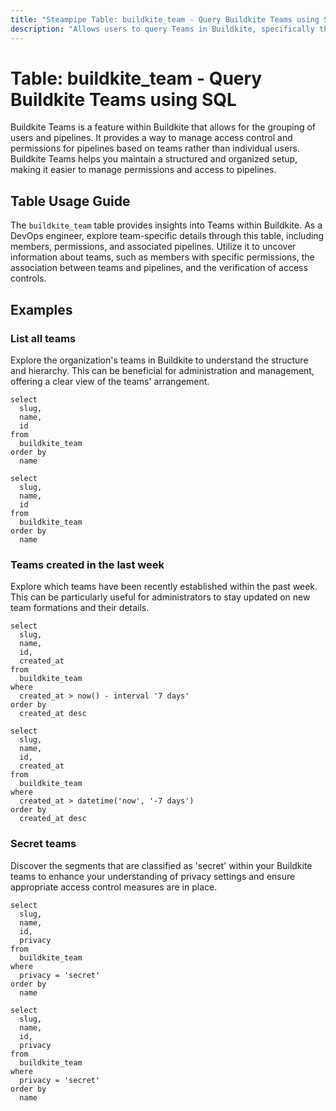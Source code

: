 ```yaml
---
title: "Steampipe Table: buildkite_team - Query Buildkite Teams using SQL"
description: "Allows users to query Teams in Buildkite, specifically the details of each team, providing insights into team members, permissions, and associated pipelines."
---
```


# Table: buildkite_team - Query Buildkite Teams using SQL

Buildkite Teams is a feature within Buildkite that allows for the grouping of users and pipelines. It provides a way to manage access control and permissions for pipelines based on teams rather than individual users. Buildkite Teams helps you maintain a structured and organized setup, making it easier to manage permissions and access to pipelines.

## Table Usage Guide

The `buildkite_team` table provides insights into Teams within Buildkite. As a DevOps engineer, explore team-specific details through this table, including members, permissions, and associated pipelines. Utilize it to uncover information about teams, such as members with specific permissions, the association between teams and pipelines, and the verification of access controls.

## Examples

### List all teams
Explore the organization's teams in Buildkite to understand the structure and hierarchy. This can be beneficial for administration and management, offering a clear view of the teams' arrangement.

```sql+postgres
select
  slug,
  name,
  id
from
  buildkite_team
order by
  name
```

```sql+sqlite
select
  slug,
  name,
  id
from
  buildkite_team
order by
  name
```

### Teams created in the last week
Explore which teams have been recently established within the past week. This can be particularly useful for administrators to stay updated on new team formations and their details.

```sql+postgres
select
  slug,
  name,
  id,
  created_at
from
  buildkite_team
where
  created_at > now() - interval '7 days'
order by
  created_at desc
```

```sql+sqlite
select
  slug,
  name,
  id,
  created_at
from
  buildkite_team
where
  created_at > datetime('now', '-7 days')
order by
  created_at desc
```

### Secret teams
Discover the segments that are classified as 'secret' within your Buildkite teams to enhance your understanding of privacy settings and ensure appropriate access control measures are in place.

```sql+postgres
select
  slug,
  name,
  id,
  privacy
from
  buildkite_team
where
  privacy = 'secret'
order by
  name
```

```sql+sqlite
select
  slug,
  name,
  id,
  privacy
from
  buildkite_team
where
  privacy = 'secret'
order by
  name
```